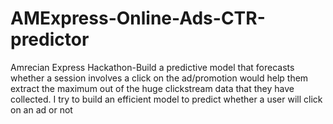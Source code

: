 # AMExpress-Online-Ads-CTR-predictor
 Amrecian Express Hackathon-Build a predictive model that forecasts whether a session involves a click on the ad/promotion would help them extract the maximum out of the huge clickstream data that they have collected. I try to build an efficient model to predict whether a user will click on an ad or not
